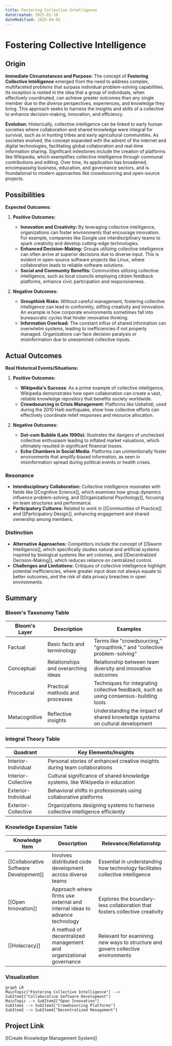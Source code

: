 ```yaml
---
title: Fostering Collective Intelligence
dateCreated: 2025-01-18
dateModified: 2025-04-02
---
```


# Fostering Collective Intelligence

## Origin

**Immediate Circumstances and Purpose:**
The concept of **Fostering Collective Intelligence** emerged from the need to address complex, multifaceted problems that surpass individual problem-solving capabilities. Its inception is rooted in the idea that a group of individuals, when effectively coordinated, can achieve greater outcomes than any single member due to the diverse perspectives, experiences, and knowledge they bring. This approach seeks to harness the insights and skills of a collective to enhance decision-making, innovation, and efficiency.

**Evolution:**
Historically, collective intelligence can be linked to early human societies where collaboration and shared knowledge were integral for survival, such as in hunting tribes and early agricultural communities. As societies evolved, the concept expanded with the advent of the internet and digital technologies, facilitating global collaboration and real-time information sharing. Significant milestones include the creation of platforms like Wikipedia, which exemplifies collective intelligence through communal contributions and editing. Over time, its application has broadened, encompassing business, education, and governance sectors, and is foundational to modern approaches like crowdsourcing and open-source projects.

## Possibilities

**Expected Outcomes:**

1. **Positive Outcomes:**
	 - **Innovation and Creativity:** By leveraging collective intelligence, organizations can foster environments that encourage innovation. For example, companies like Google use interdisciplinary teams to spark creativity and develop cutting-edge technologies.
	 - **Enhanced Decision-Making:** Groups utilizing collective intelligence can often arrive at superior decisions due to diverse input. This is evident in open-source software projects like Linux, where collaboration leads to reliable software solutions.
	 - **Social and Community Benefits:** Communities utilizing collective intelligence, such as local councils employing citizen feedback platforms, enhance civic participation and responsiveness.

2. **Negative Outcomes:**
	 - **Groupthink Risks:** Without careful management, fostering collective intelligence can lead to conformity, stifling creativity and innovation. An example is how corporate environments sometimes fall into bureaucratic cycles that hinder innovative thinking.
	 - **Information Overload:** The constant influx of shared information can overwhelm systems, leading to inefficiencies if not properly managed. Organizations can face decision paralysis or misinformation due to unexamined collective inputs.

## Actual Outcomes

**Real Historical Events/Situations:**

1. **Positive Outcomes:**
	 - **Wikipedia's Success**: As a prime example of collective intelligence, Wikipedia demonstrates how open collaboration can create a vast, reliable knowledge repository that benefits society worldwide.
	 - **Crowdsourcing in Crisis Management**: Platforms like Ushahidi, used during the 2010 Haiti earthquake, show how collective efforts can effectively coordinate relief responses and resource allocation.

2. **Negative Outcomes:**
	 - **Dot-com Bubble (Late 1990s)**: Illustrates the dangers of unchecked collective enthusiasm leading to inflated market valuations, which ultimately resulted in significant financial losses.
	 - **Echo Chambers in Social Media**: Platforms can unintentionally foster environments that amplify biased information, as seen in misinformation spread during political events or health crises.

### Resonance

- **Interdisciplinary Collaboration:** Collective intelligence resonates with fields like [[Cognitive Science]], which examines how group dynamics influence problem-solving, and [[Organizational Psychology]], focusing on team structures and performance.
- **Participatory Cultures:** Related to work in [[Communities of Practice]] and [[Participatory Design]], enhancing engagement and shared ownership among members.

### Distinction

- **Alternative Approaches:** Competitors include the concept of [[Swarm Intelligence]], which specifically studies natural and artificial systems inspired by biological systems like ant colonies, and [[Decentralized Decision-Making]], which reduces reliance on centralized control.
- **Challenges and Limitations:** Critiques of collective intelligence highlight potential inefficiencies, where greater input does not always equate to better outcomes, and the risk of data privacy breaches in open environments.

## Summary

### Bloom's Taxonomy Table

| **Bloom's Layer**  | **Description**                            | **Examples**                                                                           |
| ------------------ | ------------------------------------------ | -------------------------------------------------------------------------------------- |
| Factual            | Basic facts and terminology                | Terms like "crowdsourcing," "groupthink," and "collective problem-solving"             |
| Conceptual         | Relationships and overarching ideas        | Relationship between team diversity and innovative outcomes                             |
| Procedural         | Practical methods and processes            | Techniques for integrating collective feedback, such as using consensus-building tools  |
| Metacognitive      | Reflective insights                        | Understanding the impact of shared knowledge systems on cultural development            |

### Integral Theory Table

| **Quadrant**        | **Key Elements/Insights**                                                       |
| ------------------- | ------------------------------------------------------------------------------- |
| Interior-Individual | Personal stories of enhanced creative insights during team collaborations       |
| Interior-Collective | Cultural significance of shared knowledge systems, like Wikipedia in education  |
| Exterior-Individual | Behavioral shifts in professionals using collaborative platforms                |
| Exterior-Collective | Organizations designing systems to harness collective intelligence efficiently  |

### Knowledge Expansion Table

| **Knowledge Item**                      | **Description**                                                                     | **Relevance/Relationship**                                       |
| --------------------------------------- | ----------------------------------------------------------------------------------- | ---------------------------------------------------------------- |
| [[Collaborative Software Development]]  | Involves distributed code development across diverse teams                          | Essential in understanding how technology facilitates collective intelligence |
| [[Open Innovation]]                     | Approach where firms use external and internal ideas to advance technology          | Explores the boundary-less collaboration that fosters collective creativity    |
| [[Holacracy]]                           | A method of decentralized management and organizational governance                  | Relevant for examining new ways to structure and govern collective environments  |

### Visualization

```mermaid  
graph LR  
MainTopic["Fostering Collective Intelligence"] --> SubItem1["Collaborative Software Development"]  
MainTopic --> SubItem2["Open Innovation"]  
SubItem1 --> SubItem3["Crowdsourcing Platforms"]  
SubItem2 --> SubItem4["Decentralized Management"]  
```  

## Project Link

[[Create Knowledge Management System]]
